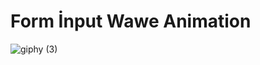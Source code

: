 # Form İnput Wawe Animation

![giphy (3)](https://github.com/Bahadir-Uysal/Form-Wawe-Animation/assets/149229956/c55e548e-f14a-4459-b417-a9d2de3296c9)
